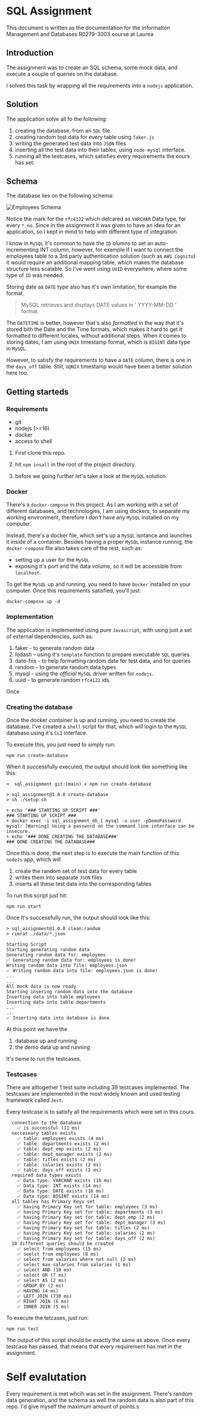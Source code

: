 # SQL Assignment

This document is written as the documentation for the Information Management and Databases R0279-3003 course at Laurea

## Introduction

The assignment was to create an SQL schema, some mock data, and execute a couple of queries on the database.

I solved this task by wrapping all the requirements into a `nodejs` application.

## Solution

The application solve all fo the following:

1) creating the database, from an `SQL` file.
2) creating random test data for every table using `faker.js`
4) writing the generated test data into `JSON` files
3) inserting all the test data into their tables, using `node-mysql` interface.
4) running all the testcases, which satisfies every requirements the cours has set.

## Schema

The database lies on the following schema:

![Employees Schema](./tmp/images/schema.png)

Notice the mark for the `rfc4122` which delcared as `VARCHAR` Data type, for every `*_no`. Since in the assignment it was given to have an idea for an application, so I kept in mind to help with different type of integration.

I know in `MySQL` it's common to have the `ID` olumns to set an auto-incrementing INT column, however, for example if I want to connect the employees table to a 3rd party authentication solution (such as `AWS Cognito`) it would require an additional mapping table, which makes the database structure less scalable. So I've went using `UUID` everywhere, where some type of `ID` was needed.

Storing date as `DATE` type also has it's own limitation, for example the format. 

> MySQL retrieves and displays DATE values in ' YYYY-MM-DD ' format.

The `DATETIME` is better, however that's also _formatted_ in the way that it's stored bith the Date and the Time formats, which makes it hard to get it formatted to different locales, without additional steps. When it comes to storing dates, I am using `UNIX` timestamp format, which is `BIGINT` data type in `MySQL`.

However, to satisfy the requirements to have a `DATE` column, there is one in the `days_off` table. Still, `U@NIX` timestamp would have been a better solution here too.

## Getting starteds

### Requirements

- git
- nodejs (>=16)
- docker
- access to shell


1) First clone this repo. 

2) hit `npm insall` in the root of the project directory.

3) before we going further let's take a look at the `MySQL` solution.

### Docker

There's a `docker-compose` in this project. As I am working with a set of different databases, and technologies, I am using dockers, to separate my working environment, therefore I *don't* have any `MySQL` installed on my computer. 

Instead, there's a docker file, which set's up a `MySQL` isntance and launches it inside of a container. Besides having a proper `MySQL` instance runnnig, the `docker-compose` file also takes care of the rest, such as:

- setting up a user for the `MySQL`
- exposing it's port and the data volume, so it will be accessible from `localhost`.

To get the `MySQL` up and running, you need to have `Docker` installed on your computer. Once this requirements satisfied, you'll just:

```
docker-compose up -d
```

### Implementation

The application is implemented using pure `Javascript`, with using just a set of external dependencies, such as: 

1) faker - to generate random data
2) lodash – using it's `template` function to prepare executable `SQL` queries.
3) date-fns - to help formatting random date for test data, and for queries
4) random - to generate random data types
5) mysql - using the _official_ `MySQL` driver written for `nodejs`.
6) uuid - to generate random `rfc4122` ids.

Once 

### Creating the database

Once the docker container is up and running, you need to create the database. I've created a `shell` script for that, which will login to the `MySQL` database using it's `CLI` interface. 

To execute this, you just need to simply run: 

```
npm run create-database
```

When it successfully executed, the output should look like something like this: 

```
➜  sql_assignment git:(main) ✗ npm run create-database

> sql_assignment@1.0.0 create-database
> sh ./setup.sh

+ echo '### STARTING UP SCRIPT ###'
### STARTING UP SCRIPT ###
+ docker exec -i sql_assignment_db_1 mysql -u user -pDemoPassword
mysql: [Warning] Using a password on the command line interface can be insecure.
+ echo '### DONE CREATING THE DATABASE###'
### DONE CREATING THE DATABASE###
```

Once this is done, the next step is to execute the main function of this `nodeJs` app, which will

1) create the random set of test data for every table
2) writes them into separate `JSON` files
3) inserts all these test data into the corresponding tables

To run this script just hit:

```
npm run start
```

Once it's successfully run, the output should look like this:

```
> sql_assignment@1.0.0 clean:random
> rimraf ./data/*.json

Starting Script
Starting generating random data
Generating random data for: employees
✅ Generating random data for: employees is done!
Writing random data into file: employees.json
✅ Writing random data into file: employees.json is done!
...
...
All mock data is now ready
Starting insering random data into the database
Inserting data into table employees
Inserting data into table departments
...
...
✅ Inserting data into database is done
```

At this point we have the 

1) database up and running
2) the demo data up and running

It's tieme to run the testcases.

### Testcases

There are alltogether 1 test suite including 39 testcases implemented. The testcases are implemented in the most widely known and used testing framework called `Jest`.

Every testcase is to satisfy all the requirements which were set in this cours.

```
  connection to the database
    ✅ is successful (11 ms)
  necceseary tables exists
    ✅ table: employees exists (4 ms)
    ✅ table: departments exists (2 ms)
    ✅ table: dept_emp exists (2 ms)
    ✅ table: dept_manager exists (2 ms)
    ✅ table: titles exists (2 ms)
    ✅ table: salaries exists (2 ms)
    ✅ table: days_off exists (2 ms)
  required data types exists
    ✅ Data type: VARCHAR exists (16 ms)
    ✅ Data type: INT exists (14 ms)
    ✅ Data type: DATE exists (16 ms)
    ✅ Data type: BIGINT exists (14 ms)
  all tables has Primary Keys set
    ✅ having Primary Key set for table: employees (3 ms)
    ✅ having Primary Key set for table: departments (3 ms)
    ✅ having Primary Key set for table: dept_emp (2 ms)
    ✅ having Primary Key set for table: dept_manager (3 ms)
    ✅ having Primary Key set for table: titles (2 ms)
    ✅ having Primary Key set for table: salaries (2 ms)
    ✅ having Primary Key set for table: days_off (2 ms)
  10 different queries should be created
    ✅ select from employees (15 ms)
    ✅ seelct from employees (8 ms)
    ✅ select from salaries where not null (2 ms)
    ✅ select max salaries from salaries (1 ms)
    ✅ select AND (10 ms)
    ✅ select OR (7 ms)
    ✅ select AS (2 ms)
    ✅ GROUP BY (2 ms)
    ✅ HAVING (4 ms)
    ✅ LEFT JOIN (730 ms)
    ✅ RIGHT JOIN (6 ms)
    ✅ INNER JOIN (5 ms)
```

To execute the tetcases, just run:

```
npm run test
```

The output of this script should be exactly the same as above. Once every testcase has passed, that means that every requirement has met in the assignment.

# Self evalutation

Every requirement is met whcih was set in the assignment. There's random data generation, and the schema as well the random data is also part of this repo. I'd give myself the maximum amount of points.s